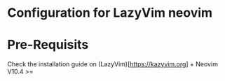 # Configuration for LazyVim neovim 

# Pre-Requisits
Check the installation guide on (LazyVim)[https://kazyvim.org]
+ 
Neovim V10.4 >=
